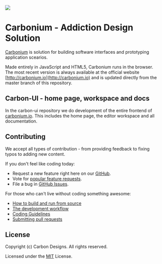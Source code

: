 <img src="https://carbonproject.visualstudio.com/_apis/public/build/definitions/97eb78ba-a4c2-454d-8939-441ef92e1bdc/4/badge"/>

# Carbonium - Addiction Design Solution

[Carbonium](http://carbonium.io) is solution for building software interfaces and prototyping application scearios.

Made entirely in JavaScript and HTML5, Carbonium runs in the browser. The most recent version is always available at the official website [http://carbonium.io](http://carbonium.io) and is updated directly from the master branch of this repository.

## Carbon-UI - home page, workspace and docs

In the carbon-ui repository we do development of the entire frontend of [carbonium.io](http://carbonium.io). This includes the home page, the editor workspace and all documentation.

## Contributing

We accept all types of contribution - from providing feedback to fixing typos to adding new content.

If you don't feel like coding today:
* Request a new feature right here on our [GitHub](https://github.com/CarbonDesigns/carbon-ui/issues?q=is%3Aopen+is%3Aissue+label%3Afeature-request+sort%3Areactions-%2B1-desc).
* Vote for [popular feature requests](https://github.com/CarbonDesigns/carbon-ui/issues?q=is%3Aopen+is%3Aissue+label%3Afeature-request+sort%3Areactions-%2B1-desc).
* File a bug in [GitHub Issues](https://github.com/CarbonDesigns/carbon-ui/issues).

For those who can't live without coding something awesome:
* [How to build and run from source](https://github.com/CarbonDesigns/carbon-ui/wiki/How-to-Contribute#build-and-run-from-source)
* [The development workflow](https://github.com/CarbonDesigns/carbon-ui/wiki/How-to-Contribute#development-workflow)
* [Coding Guidelines](https://github.com/CarbonDesigns/carbon-ui/wiki/Coding-Guidelines)
* [Submitting pull requests](https://github.com/CarbonDesigns/carbon-ui/wiki/How-to-Contribute#pull-requests)

## License

Copyright (c) Carbon Designs. All rights reserved.

Licensed under the [MIT](https://github.com/CarbonDesigns/carbon-ui/blob/master/LICENSE) License.